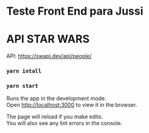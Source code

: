 # Teste Front End para Jussi

# API STAR WARS
API: https://swapi.dev/api/people/

### `yarn intall`

### `yarn start`

Runs the app in the development mode.\
Open [http://localhost:3000](http://localhost:3000) to view it in the browser.

The page will reload if you make edits.\
You will also see any lint errors in the console.

